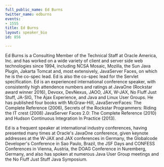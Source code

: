 ```yaml
---
full_public_name: Ed Burns
twitter_name: edburns
events:
- 1555
title: Ed Burns
layout: speaker_bio
id: 856

---
```

Ed Burns is a Consulting Member of the Technical Staff at Oracle America, Inc. and has worked on a wide variety of client and server side web technologies since 1994, including NCSA Mosaic, Mozilla, the Sun Java Plugin, Jakarta Tomcat and, most extensively, JavaServer Faces, on which he is the co-spec lead. Ed is also the co-spec lead for the Servlet specification. Ed is an experienced international conference speaker, with consistently high attendence numbers and ratings at JavaOne (Rockstar award winner 2016), Devoxx, DevNexus, JAOO, JAX, W-JAX, No Fluff Just Stuff, JA-SIG, The Ajax Experience, and Java and Linux User Groups. He has published four books with McGraw-Hill, JavaServerFaces: The Complete Reference (2006), Secrets of the Rockstar Programmers: Riding the IT crest (2008) JavaServer Faces 2.0: The Complete Reference (2010) and Hudson Continuous Integration In Practice (2013).

Ed is a frequent speaker at international industry conferences, having presented many times at Oracle's JavaOne conference, given keynote addresses at the W-JAX and JAX conferences in Germany, the Globalcode Developer's Conference in Sao Paulo, Brazil, the JSF Days and CONFESS Conferences in Vienna, Austria, the DOAG Conference in Nuremberg, Germany, and also has spoken at numerous Java User Group meetings and the No Fluff Just Stuff Java Symposium. 